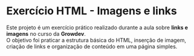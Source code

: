 # Exercício HTML - Imagens e links
Este projeto é um exercício prático realizado durante a aula sobre **links e imagens** no curso da **Growdev**.  
O objetivo foi praticar a estrutura básica do HTML, inserção de imagem, criação de links e organização de conteúdo em uma página simples.